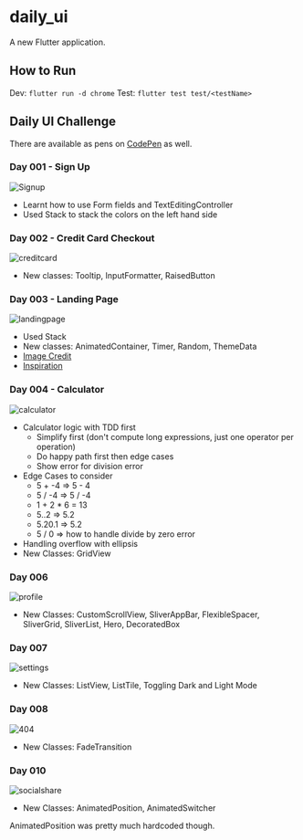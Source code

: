 # daily_ui

A new Flutter application.

## How to Run
Dev: `flutter run -d chrome`
Test: `flutter test test/<testName>`


## Daily UI Challenge
There are available as pens on [CodePen](https://codepen.io/collection/nGYxNN) as well.
### Day 001 - Sign Up
![Signup](images/001.png)

- Learnt how to use Form fields and TextEditingController
- Used Stack to stack the colors on the left hand side


### Day 002 - Credit Card Checkout
![creditcard](images/002.png)

- New classes: Tooltip, InputFormatter, RaisedButton

### Day 003 - Landing Page
![landingpage](images/003.png)
- Used Stack
- New classes: AnimatedContainer, Timer, Random, ThemeData
- [Image Credit](https://unsplash.com/photos/KkqvVpfIzrU)
- [Inspiration](https://www.pinterest.com/pin/838584393107045652/)


### Day 004 - Calculator
![calculator](images/004.png)
- Calculator logic with TDD first
    * Simplify first (don't compute long expressions, just one operator per operation)
    * Do happy path first then edge cases
    * Show error for division error
- Edge Cases to consider
    * 5 + -4 => 5 - 4
    * 5 / -4 => 5 / -4
    * 1 + 2 * 6 = 13
    * 5..2 => 5.2
    * 5.20.1 => 5.2
    * 5 / 0 => how to handle divide by zero error
- Handling overflow with ellipsis
- New Classes: GridView

### Day 006
![profile](images/006.png)

- New Classes: CustomScrollView, SliverAppBar, FlexibleSpacer, SliverGrid, SliverList, Hero, DecoratedBox

### Day 007
![settings](images/007.png)

- New Classes: ListView, ListTile, Toggling Dark and Light Mode

### Day 008
![404](images/008.png)

- New Classes: FadeTransition

### Day 010
![socialshare](images/010.png)

- New Classes: AnimatedPosition, AnimatedSwitcher

AnimatedPosition was pretty much hardcoded though.